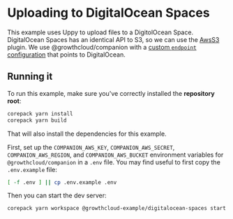 # Uploading to DigitalOcean Spaces

This example uses Uppy to upload files to a DigitolOcean Space. DigitalOcean Spaces has an identical API to S3, so we can use the [AwsS3](https://uppy.io/docs/aws-s3) plugin. We use @growthcloud/companion with a [custom `endpoint` configuration](./server.cjs#L39) that points to DigitalOcean.

## Running it

To run this example, make sure you've correctly installed the **repository root**:

```bash
corepack yarn install
corepack yarn build
```

That will also install the dependencies for this example.

First, set up the `COMPANION_AWS_KEY`, `COMPANION_AWS_SECRET`,
`COMPANION_AWS_REGION`, and `COMPANION_AWS_BUCKET` environment variables for
`@growthcloud/companion` in a `.env` file. You may find useful to first copy the
`.env.example` file:

```sh
[ -f .env ] || cp .env.example .env
```

Then you can start the dev server:

```bash
corepack yarn workspace @growthcloud-example/digitalocean-spaces start
```
